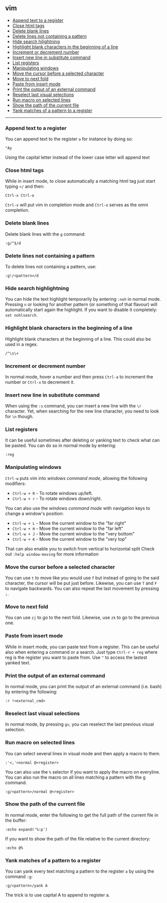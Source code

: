 ## vim

 - [Append text to a register](#user-content-append-text-to-a-register)
 - [Close html tags](#user-content-close-html-tags)
 - [Delete blank lines](#user-content-delete-blank-lines)
 - [Delete lines not containing a pattern](#user-content-delete-lines-not-containing-a-pattern)
 - [Hide search hilightning](#user-content-hide-search-highlightning)
 - [Highlight blank characters in the beginning of a line](#user-content-highlight-blank-characters-in-the-beginning-of-a-line)
 - [Increment or decrement number](#user-content-increment-or-decrement-number)
 - [Insert new line in substitute command](#user-content-insert-new-line-in-substitute-command)
 - [List registers](#user-content-list-registers)
 - [Manipulating windows](#user-content-manipulating-windows)
 - [Move the cursor before a selected character](#user-content-move-the-cursor-before-a-selected-character)
 - [Move to next fold](#user-content-move-to-next-fold)
 - [Paste from insert mode](#user-content-paste-from-insert-mode)
 - [Print the output of an external command](#user-content-print-the-output-of-an-external-command)
 - [Reselect last visual selections](#user-content-reselect-last-visual-selection)
 - [Run macro on selected lines](#user-content-run-macro-on-selected-lines)
 - [Show the path of the current file](#user-content-show-the-path-of-the-current-file)
 - [Yank matches of a pattern to a register](#user-content-yank-matches-of-a-pattern-to-a-register)

---


### Append text to a register
You can append text to the register `a` for instance by doing so:

```
"Ay
```

Using the capital letter instead of the lower case letter will append text


### Close html tags
While in insert mode, to close automatically a matching html tag just start typing `</` and then:
```
Ctrl-x Ctrl-o
```
`Ctrl-x` will put vim in completion mode and `Ctrl-o` serves as the omni completion.


### Delete blank lines
Delete blank lines with the `g` command:

```
:g/^$/d
```


### Delete lines not containing a pattern
To delete lines not containing a pattern, use:
```
:g!/<pattern>/d
```


### Hide search highlightning
You can hide the text highlight temporarily by entering `:noh` in normal mode.
Pressing `n` or looking for another pattern (or something of that flavour) will automatically start again the highlight.
If you want to disable it completely: `set nohlsearch`.


### Highlight blank characters in the beginning of a line
Highlight blank characters at the beginning of a line. This could also be used in a regex.

```
/^\s\+
```


### Increment or decrement number
In normal mode, hover a number and then press `Ctrl-a` to increment the number or `Ctrl-x` to decrement it.


### Insert new line in substitute command
When using the `:s` command, you can insert a new line with the `\r` character.
Yet, when searching for the new line character, you need to look for `\n` though.


### List registers
It can be useful sometimes after deleting or yanking text to check what can be pasted.
You can do so in normal mode by entering:

```
:reg
```


### Manipulating windows
`Ctrl-w` puts vim into _windows command mode_, allowing the following modifiers:
- `Ctrl-w + R` - To rotate windows up/left.
- `Ctrl-w + r` - To rotate windows down/right.

You can also use the _windows command mode_ with navigation keys to change a window's position:
- `Ctrl-w + L` - Move the current window to the "far right"
- `Ctrl-w + H` - Move the current window to the "far left"
- `Ctrl-w + J` - Move the current window to the "very bottom"
- `Ctrl-w + K` - Move the current window to the "very top"

That can also enable you to switch from vertical to horizontal split
Check out `:help window-moving` for more information


### Move the cursor before a selected character
You can use `t` to move like you would use `f` but instead of going to the said character, the cursor will be put just before.
Likewise, you can use `T` and `F` to navigate backwards.
You can also repeat the last movement by pressing `;`.


### Move to next fold
You can use `zj` to go to the next fold. Likewise, use `zk` to go to the previous one.


### Paste from insert mode
While in insert mode, you can paste text from a register. This can be useful also when entering a command or a search.
Just type `Ctrl-r + reg` where reg is the register you want to paste from.
Use `"` to access the lastest yanked text.


### Print the output of an external command
In normal mode, you can print the output of an external command (i.e. bash) by entering the following:

```
:r !<external_cmd>
```

### Reselect last visual selections
In normal mode, by pressing `gv`, you can reselect the last previous visual selection.


### Run macro on selected lines
You can select several lines in visual mode and then apply a macro to them.

```
:'<,'>normal @<register>
```

You can also use the `%` selector if you want to apply the macro on everyline.
You can also run the macro on all lines matching a pattern with the g command.


```
:g/<pattern>/normal @<register>
```


### Show the path of the current file
In normal mode, enter the following to get the full path of the current file in the buffer:

```
:echo expand('%:p')
```

If you want to show the path of the file relative to the current directory:

```
:echo @%
```

### Yank matches of a pattern to a register
You can yank every text matching a pattern to the register `a` by using the command `:g`:

```
:g/<pattern>/yank A
```

The trick is to use capital A to append to register a.
